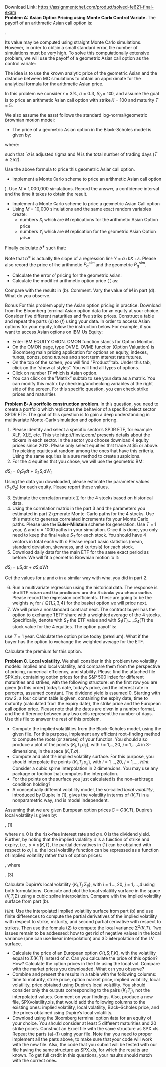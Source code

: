 Download Link: https://assignmentchef.com/product/solved-fe621-final-exam
<br>
<strong>Problem A: Asian Option Pricing using Monte Carlo Control Variate. </strong>The payoff of an arithmetic Asian call option is:

<em> .</em>

Its value may be computed using straight Monte Carlo simulations. However, in order to obtain a small standard error, the number of simulations must be very high. To solve this computationally extensive problem, we will use the payoff of a geometric Asian call option as the control variate:

The idea is to use the known analytic price of the geometric Asian and the distance between MC simulations to obtain an approximate for the analytical formula for the arithmetic Asian price.

In this problem we consider <em>r </em>= 3%<em>, σ </em>= 0<em>.</em>3<em>, S</em><sub>0 </sub>= 100, and assume the goal is to price an arithmetic Asian call option with strike <em>K </em>= 100 and maturity <em>T </em>= 5.

We also assume the asset follows the standard log-normal/geometric Brownian motion model:

<ul>

 <li>The price of a geometric Asian option in the Black-Scholes model is given by:</li>

</ul>

where:

such that ˆ<em>σ </em>is adjusted sigma and <em>N </em>is the total number of trading days (<em>T </em>∗ 252).

Use the above formula to price this geometric Asian call option.

<ul>

 <li>Implement a Monte Carlo scheme to price an arithmetic Asian call option</li>

</ul>

). Use <em>M </em>= 1<em>,</em>000<em>,</em>000 simulations. Record the answer, a confidence interval and the time it takes to obtain the result.

<ul>

 <li>Implement a Monte Carlo scheme to price a geometric Asian Call option</li>

 <li>Using <em>M </em>= 10<em>,</em>000 simulations and the same exact random variables create:

  <ul>

   <li>numbers <em>X<sub>i </sub></em>which are <em>M </em>replications for the arithmetic Asian Option price</li>

   <li>numbers <em>Y<sub>i </sub></em>which are <em>M </em>replication for the geometric Asian Option price</li>

  </ul></li>

</ul>

Finally calculate <em>b</em><sup>∗ </sup>such that:

Note that <em>b</em><sup>∗ </sup>is actually the slope of a regression line <em>Y </em>= <em>a</em>+<em>bX </em>+<em>ε</em>. Please also record the price of the arithmetic <em>P<sub>a</sub><sup>sim </sup></em>and the geometric <em>P<sub>g</sub><sup>sim</sup></em>.

<ul>

 <li>Calculate the error of pricing for the geometric Asian:</li>

 <li>Calculate the modified arithmetic option price ( ) as:</li>

</ul>

Compare with the results in (b). Comment. Vary the value of <em>M </em>in part (d). What do you observe.

Bonus For this problem apply the Asian option pricing in practice. Download from the Bloomberg terminal Asian option data for an equity at your choice. Consider five different maturities and five strike prices. Construct a table and repeat the parts (<em>a</em>) to (<em>f</em>) using your data. In order to access Asian options for your equity, follow the instruction below. For example, if you want to access Asian options on IBM Us Equity:

<ul>

 <li>Enter IBM EQUITY OMON. OMON function stands for Option Monitor.</li>

 <li>On the OMON page, type OVME. OVME function (Option Valuation) is Bloomberg main pricing application for options on equity, indexes, funds, bonds, bond futures and short term interest rate futures.</li>

 <li>On the top of the screen, you will find ”Product” tab. Under this tab, click on the ”show all styles”. You will find all types of options.</li>

 <li>Click on number 17 which is Asian option.</li>

 <li>You can click on the ”Matrix” subtab to see your data as a matrix. You can modify this matrix by checking/unchecking variables at the right side of the screen. For this specific question, you can check strike prices and maturities.</li>

</ul>

<strong>Problem B: A portfolio construction problem. </strong>In this question, you need to create a portfolio which replicates the behavior of a specific select sector SPDR ETF. The goal of this question is to gain a deep understanding in multivariate Monte-Carlo simulation and option pricing.

<ol>

 <li>Please identify and select a specific sector’s SPDR ETF, for example XLF, XLE, etc. This site <a href="http://finviz.com/">http://finviz.com/</a> presents details about the tickers in each sector. In the sector you choose download 4 equity prices since 2012. Please only select equities that trade at $5 or above. Try picking equities at random among the ones that have this criteria. Using the same equities is a sure method to create suspicions.</li>

 <li>For the 4 equities that you chose, we will use the geometric BM:</li>

</ol>

<em>dS<sub>t </sub></em>= <em>θ</em><sub>1</sub><em>S<sub>t</sub>dt </em>+ <em>θ</em><sub>2</sub><em>S<sub>t</sub>dW<sub>t</sub></em>

Using the data you downloaded, please estimate the parameter values (<em>θ</em><sub>1</sub><em>,θ</em><sub>2</sub>) for each equity. Please report these values.

<ol start="3">

 <li>Estimate the correlation matrix Σ for the 4 stocks based on historical data.</li>

 <li>Using the correlation matrix in the part 3 and the parameters you estimated in part 2 generate Monte-Carlo paths for the 4 stocks. Use this matrix to generate correlated increments for your Monte Carlo paths. Please use the <strong>Euler-Milstein </strong>scheme for generation. Use <em>T </em>= 1 year, ∆ and <em>n </em>= 1000 paths in your simulation. Once it is done, you only need to keep the final value <em>S<sub>T </sub></em>for each stock. You should have 4 vectors in total each with <em>n </em> Please report basic statistics (mean, standard deviation, skewness, and kurtosis) for each stock.</li>

 <li>Download daily data for the main ETF for the same exact period as before. We will fit a geometric Brownian motion to it:</li>

</ol>

<em>dS<sub>t </sub></em>= <em>µS<sub>t</sub>dt </em>+ <em>σS<sub>t</sub>dWt</em>

Get the values for <em>µ </em>and <em>σ </em>in a similar way with what you did in part 2.

<ol start="6">

 <li>Run a multivariate regression using the historical data. The response is the ETF return and the predictors are the 4 stocks you chose earlier. Please record the regression coefficients. These are going to be the weights <em>w<sub>i </sub></em>for <em>i </em>∈{1<em>,</em>2<em>,</em>3<em>,</em>4} for the basket option we will price next.</li>

 <li>We will price a nonstandard contract next. The contract buyer has the option to exchange 1 ETF share with a weighted average of the 4 stocks. Specifically, denote with <em>S<sub>T </sub></em>the ETF value and with <em>S</em><sub>1</sub>(<em>T</em>)<em>,…,S</em><sub>4</sub>(<em>T</em>) the stock value for the 4 equities. The option payoff is:</li>

</ol>

use <em>T </em>= 1 year. Calculate the option price today (premium). What if the buyer has the option to exchange the weighted average for the ETF.

Calculate the premium for this option.

<strong>Problem C. Local volatility. </strong>We shall consider in this problem two volatility models: implied and local volatility, and compare them from the perspective of pricing, numerical efficiency, and stability. Please find the attached file SPX.xls, containing option prices for the S&amp;P 500 index for different maturities and strikes, with the following structure: on the first row you are given (in this order) today’s date, today’s price, and the interest rate in percents, assumed constant. The dividend yield is assumed 0. Starting with row 2, a four column table is given, containing the expiry date, time to maturity (calculated from the expiry date), the strike price and the European call option price. Please note that the dates are given in a number format, and the difference between any two cells represent the number of days. Use this file to answer the rest of this problem.

<ul>

 <li>Compute the implied volatilities from the Black–Scholes model, using the given file. For this purpose, implement any efficient root–finding method to compute the roots (or zeroes) of your function. You should also produce a plot of the points {<em>K<sub>i</sub>,T<sub>j</sub>,σ<sub>ij</sub></em>}, with <em>i </em>= 1<em>,…,</em>20<em>, j </em>= 1<em>,…,</em>4 in 3– dimensions, in the space (<em>K,T,σ</em>).</li>

 <li>Compute and plot the implied volatility surface. For this purpose, you should interpolate the points {<em>K<sub>i</sub>,T<sub>j</sub>,σ<sub>ij</sub></em>}, with <em>i </em>= 1<em>,…,</em>20<em>, j </em>= 1<em>,…,</em> <em>Hint. </em>Consider a cubic spline interpolation in 2 dimensions. You may use any package or toolbox that computes the interpolation.</li>

 <li>For the points on the surface you just calculated is the non–arbitrage condition holding?</li>

 <li>A conceptually different volatility model, the so–called <em>local volatility</em>, introduced by Dupire in [1], gives the volatility in terms of (<em>K,T</em>) in a nonparametric way, and is model independent.</li>

</ul>

Assuming that we are given European option prices <em>C </em>= <em>C</em>(<em>K,T</em>), Dupire’s local volatility is given by:

<em>,                            </em>(1)

where <em>r </em>≥ 0 is the risk–free interest rate and <em>q </em>≥ 0 is the dividend yield. Further, by noting that the implied volatility <em>σ </em>is a function of strike and expiry, i.e., <em>σ </em>= <em>σ</em>(<em>K,T</em>), the partial derivatives in (1) can be obtained with respect to <em>σ</em>, i.e. the local volatility function can be expressed as a function of implied volatility rather than of option prices:

<em>, </em>where

<em>.                                </em>(3)

Calculate Dupire’s local volatility {<em>K<sub>i</sub>,T<sub>j</sub>,</em>Σ<em><sub>ij</sub></em>}, with <em>i </em>= 1<em>,…,</em>20<em>, j </em>= 1<em>,…,</em>4 using both formulations. Compute and plot the local volatility surface in the space (<em>K,T,</em>Σ) using a cubic spline interpolation. Compare with the implied volatility surface from part (b).

<em>Hint. </em>Use the interpolated implied volatility surface from part (b) and use finite differences to compute the partial derivatives of the implied volatility with respect to strike, maturity, and second partial derivative with respect to strikes. Then use the formula (2) to compute the local variance Σ<sup>2</sup>(<em>K,T</em>). Two issues remain to be addressed: how to get rid of negative values in the local variance (one can use linear interpolation) and 3D interpolation of the LV surface.

<ul>

 <li>Calculate the price of an European option <em>C</em>(<em>t,S</em>;<em>T,K</em>), with the volatility equal to Σ(<em>K,T</em>) instead of <em>σ</em>. Can you calculate the price of this option? How? Calculate the option prices in the file using the local vol. Compare with the market prices you downloaded. What can you observe?</li>

 <li>Combine and present the results in a table with the following columns: time to maturity, strike price, option market price, implied volatility, local volatility, price obtained using Dupire’s local volatility. You should consider only the outputs corresponding to the pairs (<em>K<sub>i</sub>,T<sub>j</sub></em>), not the interpolated values. Comment on your findings. Also, produce a new file, SPXvolatility.xls, that would add the following columns to the existing ones: implied volatility, local volatility, Black–Scholes price, and the prices obtained using Dupire’s local volatility.</li>

 <li>Download using the Bloomberg terminal option data for an equity of your choice. You should consider at least 5 different maturities and 20 strike prices. Construct an Excel file with the same structure as SPX.xls. Repeat the parts (a)–(f) using your file. Note that you need to proper implement all the parts above, to make sure that your code will work with the new file. Also, the code that you submit will be tested with our file having the same structure as SPX.xls, for which the results are known. To get full credit in this questions, your results should match with the correct ones.</li>

</ul>